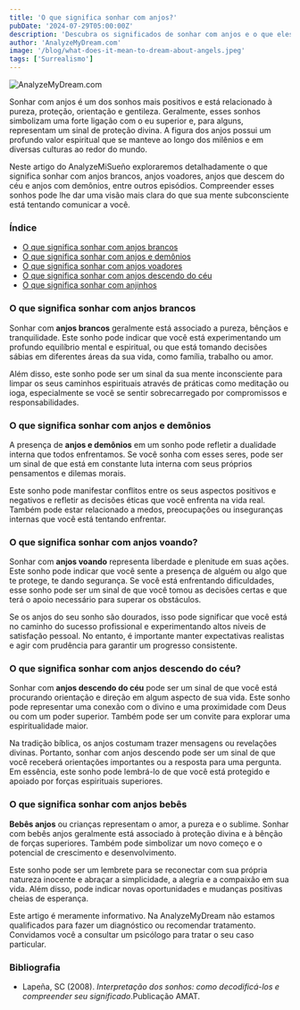 ```yaml
---
title: 'O que significa sonhar com anjos?'
pubDate: '2024-07-29T05:00:00Z'
description: 'Descubra os significados de sonhar com anjos e o que eles podem estar dizendo sobre sua vida e espiritualidade.'
author: 'AnalyzeMyDream.com'
image: '/blog/what-does-it-mean-to-dream-about-angels.jpeg'
tags: ['Surrealismo']
---
```


![AnalyzeMyDream.com](/blog/what-does-it-mean-to-dream-about-angels.jpeg)

Sonhar com anjos é um dos sonhos mais positivos e está relacionado à pureza, proteção, orientação e gentileza. Geralmente, esses sonhos simbolizam uma forte ligação com o eu superior e, para alguns, representam um sinal de proteção divina. A figura dos anjos possui um profundo valor espiritual que se manteve ao longo dos milênios e em diversas culturas ao redor do mundo.

Neste artigo do AnalyzeMiSueño exploraremos detalhadamente o que significa sonhar com anjos brancos, anjos voadores, anjos que descem do céu e anjos com demônios, entre outros episódios. Compreender esses sonhos pode lhe dar uma visão mais clara do que sua mente subconsciente está tentando comunicar a você.

### Índice

- [O que significa sonhar com anjos brancos](#o-que-significa-sonhar-com-anjos-brancos)
- [O que significa sonhar com anjos e demônios](#o-que-significa-sonhar-com-anjos-e-demônios)
- [O que significa sonhar com anjos voadores](#o-que-significa-sonhar-com-anjos-voadores)
- [O que significa sonhar com anjos descendo do céu](#o-que-significa-sonhar-com-anjos-descendo-do-céu)
- [O que significa sonhar com anjinhos](#o-que-significa-sonhar-com-anjinhos-bebês)

### O que significa sonhar com anjos brancos

Sonhar com **anjos brancos** geralmente está associado a pureza, bênçãos e tranquilidade. Este sonho pode indicar que você está experimentando um profundo equilíbrio mental e espiritual, ou que está tomando decisões sábias em diferentes áreas da sua vida, como família, trabalho ou amor.

Além disso, este sonho pode ser um sinal da sua mente inconsciente para limpar os seus caminhos espirituais através de práticas como meditação ou ioga, especialmente se você se sentir sobrecarregado por compromissos e responsabilidades.

### O que significa sonhar com anjos e demônios

A presença de **anjos e demônios** em um sonho pode refletir a dualidade interna que todos enfrentamos. Se você sonha com esses seres, pode ser um sinal de que está em constante luta interna com seus próprios pensamentos e dilemas morais.

Este sonho pode manifestar conflitos entre os seus aspectos positivos e negativos e refletir as decisões éticas que você enfrenta na vida real. Também pode estar relacionado a medos, preocupações ou inseguranças internas que você está tentando enfrentar.

### O que significa sonhar com anjos voando?

Sonhar com **anjos voando** representa liberdade e plenitude em suas ações. Este sonho pode indicar que você sente a presença de alguém ou algo que te protege, te dando segurança. Se você está enfrentando dificuldades, esse sonho pode ser um sinal de que você tomou as decisões certas e que terá o apoio necessário para superar os obstáculos.

Se os anjos do seu sonho são dourados, isso pode significar que você está no caminho do sucesso profissional e experimentando altos níveis de satisfação pessoal. No entanto, é importante manter expectativas realistas e agir com prudência para garantir um progresso consistente.

### O que significa sonhar com anjos descendo do céu?

Sonhar com **anjos descendo do céu** pode ser um sinal de que você está procurando orientação e direção em algum aspecto de sua vida. Este sonho pode representar uma conexão com o divino e uma proximidade com Deus ou com um poder superior. Também pode ser um convite para explorar uma espiritualidade maior.

Na tradição bíblica, os anjos costumam trazer mensagens ou revelações divinas. Portanto, sonhar com anjos descendo pode ser um sinal de que você receberá orientações importantes ou a resposta para uma pergunta. Em essência, este sonho pode lembrá-lo de que você está protegido e apoiado por forças espirituais superiores.

### O que significa sonhar com anjos bebês

**Bebês anjos** ou crianças representam o amor, a pureza e o sublime. Sonhar com bebês anjos geralmente está associado à proteção divina e à bênção de forças superiores. Também pode simbolizar um novo começo e o potencial de crescimento e desenvolvimento.

Este sonho pode ser um lembrete para se reconectar com sua própria natureza inocente e abraçar a simplicidade, a alegria e a compaixão em sua vida. Além disso, pode indicar novas oportunidades e mudanças positivas cheias de esperança.

Este artigo é meramente informativo. Na AnalyzeMyDream não estamos qualificados para fazer um diagnóstico ou recomendar tratamento. Convidamos você a consultar um psicólogo para tratar o seu caso particular.

### Bibliografia

- Lapeña, SC (2008). *Interpretação dos sonhos: como decodificá-los e compreender seu significado*.Publicação AMAT.
